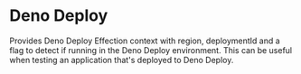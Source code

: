 # Deno Deploy

Provides Deno Deploy Effection context with region, deploymentId and a flag to
detect if running in the Deno Deploy environment. This can be useful when
testing an application that's deployed to Deno Deploy.
